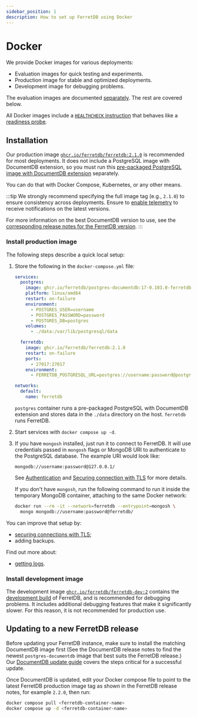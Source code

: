 ```yaml
---
sidebar_position: 1
description: How to set up FerretDB using Docker
---
```


# Docker

We provide Docker images for various deployments:

- Evaluation images for quick testing and experiments.
- Production image for stable and optimized deployments.
- Development image for debugging problems.

The evaluation images are documented [separately](../evaluation.md).
The rest are covered below.

All Docker images include a [`HEALTHCHECK` instruction](https://docs.docker.com/reference/dockerfile/#healthcheck)
that behaves like a [readiness probe](../../configuration/observability.md#probes).

## Installation

Our production image
[`ghcr.io/ferretdb/ferretdb:2.1.0`](https://ghcr.io/ferretdb/ferretdb:2.1.0)
is recommended for most deployments.
It does not include a PostgreSQL image with DocumentDB extension, so you must run this [pre-packaged PostgreSQL image with DocumentDB extension](../documentdb/docker.md) separately.

You can do that with Docker Compose, Kubernetes, or any other means.

:::tip
We strongly recommend specifying the full image tag (e.g., `2.1.0`)
to ensure consistency across deployments.
Ensure to [enable telemetry](../../telemetry.md) to receive notifications on the latest versions.

For more information on the best DocumentDB version to use, see the [corresponding release notes for the FerretDB version](https://github.com/FerretDB/FerretDB/releases/).
:::

### Install production image

The following steps describe a quick local setup:

1. Store the following in the `docker-compose.yml` file:

   <!-- TODO https://github.com/FerretDB/FerretDB/issues/4726 -->

   ```yaml
   services:
     postgres:
       image: ghcr.io/ferretdb/postgres-documentdb:17-0.103.0-ferretdb-2.2.0
       platform: linux/amd64
       restart: on-failure
       environment:
         - POSTGRES_USER=username
         - POSTGRES_PASSWORD=password
         - POSTGRES_DB=postgres
       volumes:
         - ./data:/var/lib/postgresql/data

     ferretdb:
       image: ghcr.io/ferretdb/ferretdb:2.1.0
       restart: on-failure
       ports:
         - 27017:27017
       environment:
         - FERRETDB_POSTGRESQL_URL=postgres://username:password@postgres:5432/postgres

   networks:
     default:
       name: ferretdb
   ```

   `postgres` container runs a pre-packaged PostgreSQL with DocumentDB extension and stores data in the `./data` directory on the host.
   `ferretdb` runs FerretDB.

2. Start services with `docker compose up -d`.
3. If you have `mongosh` installed, just run it to connect to FerretDB.
   It will use credentials passed in `mongosh` flags or MongoDB URI to authenticate to the PostgreSQL database.
   The example URI would look like:

   ```text
   mongodb://username:password@127.0.0.1/
   ```

   See [Authentication](../../security/authentication.md) and
   [Securing connection with TLS](../../security/tls-connections.md) for more details.

   If you don't have `mongosh`, run the following command to run it inside the temporary MongoDB container,
   attaching to the same Docker network:

   ```sh
   docker run --rm -it --network=ferretdb --entrypoint=mongosh \
     mongo mongodb://username:password@ferretdb/
   ```

You can improve that setup by:

- [securing connections with TLS](../../security/tls-connections.md);
- adding backups.

Find out more about:

- [getting logs](../../configuration/observability.md#docker-logs).

### Install development image

The development image
[`ghcr.io/ferretdb/ferretdb-dev:2`](https://ghcr.io/ferretdb/ferretdb-dev:2)
contains the
[development build](https://pkg.go.dev/github.com/FerretDB/FerretDB/v2/build/version#hdr-Development_builds)
of FerretDB, and is recommended for debugging problems.
It includes additional debugging features that make it significantly slower.
For this reason, it is not recommended for production use.

## Updating to a new FerretDB release

Before updating your FerretDB instance, make sure to install the matching DocumentDB image first (See the DocumentDB release notes to find the newest `postgres-documentdb` image that best suits the FerretDB release.)
Our [DocumentDB update guide](../documentdb/docker.md#updating-to-a-new-documentdb-release) covers the steps critical for a successful update.

Once DocumentDB is updated, edit your Docker compose file to point to the latest FerretDB production image tag as shown in the FerretDB release notes, for example `2.2.0`, then run:

```sh
docker compose pull <ferretdb-container-name>
docker compose up -d <ferretdb-container-name>
```
